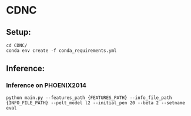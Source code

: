 # CDNC

## Setup:
```
cd CDNC/
conda env create -f conda_requirements.yml
```
## Inference:
### Inference on PHOENIX2014 
```
python main.py --features_path {FEATURES_PATH} --info_file_path {INFO_FILE_PATH} --pelt_model l2 --initial_pen 20 --beta 2 --setname eval
```
